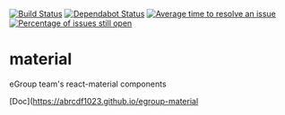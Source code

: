 [![Build Status](https://travis-ci.com/abrcdf1023/egroup-material.svg?branch=master)](https://travis-ci.com/abrcdf1023/egroup-material)
[![Dependabot Status](https://api.dependabot.com/badges/status?host=github&repo=abrcdf1023/egroup-material)](https://dependabot.com)
[![Average time to resolve an issue](http://isitmaintained.com/badge/resolution/abrcdf1023/egroup-material.svg)](http://isitmaintained.com/project/abrcdf1023/egroup-material "Average time to resolve an issue")
[![Percentage of issues still open](http://isitmaintained.com/badge/open/abrcdf1023/egroup-material.svg)](http://isitmaintained.com/project/abrcdf1023/egroup-material "Percentage of issues still open")

# material
eGroup team's react-material components

[Doc](https://abrcdf1023.github.io/egroup-material
